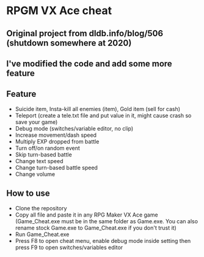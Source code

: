 # RPGM VX Ace cheat
## Original project from dldb.info/blog/506 (shutdown somewhere at 2020)
## I've modified the code and add some more feature
## Feature
- Suicide item, Insta-kill all enemies (item), Gold item (sell for cash)
- Teleport (create a tele.txt file and put value in it, might cause crash so save your game)
- Debug mode (switches/variable editor, no clip)
- Increase movement/dash speed
- Multiply EXP dropped from battle
- Turn off/on random event
- Skip turn-based battle
- Change text speed
- Change turn-based battle speed
- Change volume
## How to use
- Clone the repository
- Copy all file and paste it in any RPG Maker VX Ace game (Game_Cheat.exe must be in the same folder as Game.exe. You can also rename stock Game.exe to Game_Cheat.exe if you don't trust it)
- Run Game_Cheat.exe
- Press F8 to open cheat menu, enable debug mode inside setting then press F9 to open switches/variables editor
